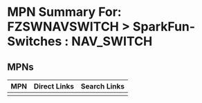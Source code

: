 



# MPN Summary For: FZSWNAVSWITCH > SparkFun-Switches : NAV_SWITCH

## MPNs
  

|MPN|Direct Links|Search Links|
| :--- | :--- | :--- |
||||
